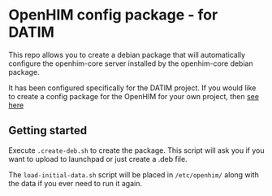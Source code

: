 OpenHIM config package - for DATIM
==================================

This repo allows you to create a debian package that will automatically
configure the openhim-core server installed by the openhim-core debian package.

It has been configured specifically for the DATIM project. If you would like to
create a config package for the OpenHIM for your own project, then
[see here](https://github.com/jembi/openhim-config-pkg)

Getting started
---------------

Execute `.create-deb.sh` to create the package. This script will ask you if you
want to upload to launchpad or just create a .deb file.

The `load-initial-data.sh` script will be placed in `/etc/openhim/` along with the
data if you ever need to run it again.
